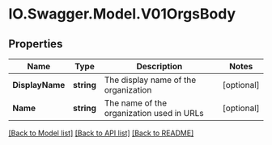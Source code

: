 # IO.Swagger.Model.V01OrgsBody
## Properties

Name | Type | Description | Notes
------------ | ------------- | ------------- | -------------
**DisplayName** | **string** | The display name of the organization | [optional] 
**Name** | **string** | The name of the organization used in URLs | [optional] 

[[Back to Model list]](../README.md#documentation-for-models) [[Back to API list]](../README.md#documentation-for-api-endpoints) [[Back to README]](../README.md)

